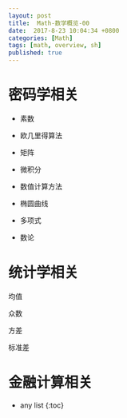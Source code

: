 ```yaml
---
layout: post
title:  Math-数学概览-00
date:  2017-8-23 10:04:34 +0800
categories: [Math]
tags: [math, overview, sh]
published: true
---
```


# 密码学相关

- 素数

- 欧几里得算法

- 矩阵

- 微积分

- 数值计算方法

- 椭圆曲线

- 多项式

- 数论

# 统计学相关

均值

众数

方差

标准差



# 金融计算相关

 
* any list
{:toc}

